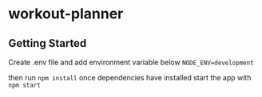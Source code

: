 # workout-planner

## Getting Started

Create .env file and add environment variable below
```NODE_ENV=development```

then run ```npm install```
once dependencies have installed start the app with
```npm start```
